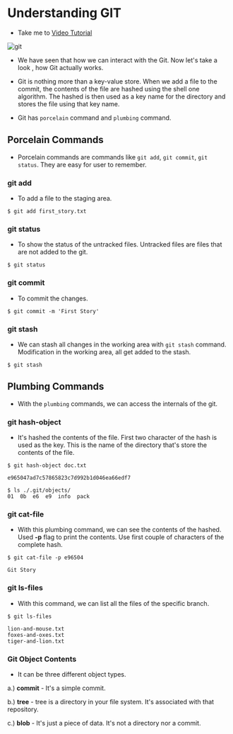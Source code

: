 # Understanding GIT
  - Take me to [Video Tutorial](https://kodekloud.com/topic/understanding-git/)
  
![git](../../images/git.PNG)


- We have seen that how we can interact with the Git. Now let's take a look , how Git actually works. 
- Git is nothing more than a key-value store. When we add a file to the commit, the contents of the file are hashed using the shell one algorithm. The hashed is then used as a key name for the directory and stores the file using that key name.

- Git has `porcelain` command and `plumbing` command.

## Porcelain Commands
- Porcelain commands are commands like `git add`, `git commit`, `git status`. They are easy for user to remember.

### git add
- To add a file to the staging area.

```
$ git add first_story.txt
```

### git status
- To show the status of the untracked files. Untracked files are files that are not added to the git.

```
$ git status
```

### git commit
- To commit the changes.

```
$ git commit -m 'First Story'
```


### git stash
- We can stash all changes in the working area with `git stash` command. Modification in the working area, all get added to the stash.

```
$ git stash
```

## Plumbing Commands

- With the `plumbing` commands, we can access the internals of the git.

### git hash-object
- It's hashed the contents of the file. First two character of the hash is used as the key. This is the name of the directory	that's store the contents of the file.

```
$ git hash-object doc.txt

e965047ad7c57865823c7d992b1d046ea66edf7

$ ls ./.git/objects/
01  0b  e6  e9  info  pack
```

### git cat-file
- With this plumbing command, we can see the contents of the hashed. Used **-p** flag to print the contents. Use first couple of characters of the complete hash. 

```
$ git cat-file -p e96504
 
Git Story
```
### git ls-files
- With this command, we can list all the files of the specific branch.

```
$ git ls-files

lion-and-mouse.txt
foxes-and-oxes.txt
tiger-and-lion.txt
```

### Git Object Contents
- It can be three different object types.

a.) **commit** - It's a simple commit. 

b.) **tree** - tree is a directory in your file system. It's associated with that repository.

c.) **blob** - It's just a piece of data. It's not a directory nor a commit.